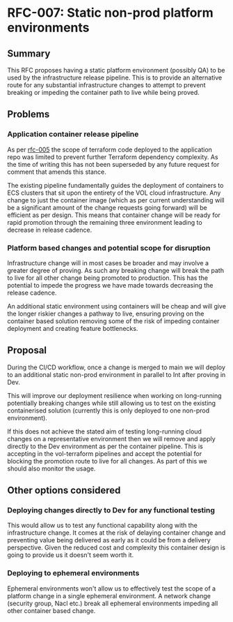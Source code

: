 # RFC-007: Static non-prod platform environments

## Summary

This RFC proposes having a static platform environment (possibly QA) to be used by the infrastructure release pipeline. This is to provide an alternative route for any substantial infrastructure changes to attempt to prevent breaking or impeding the container path to live while being proved.

## Problems

### Application container release pipeline

As per [rfc-005](./rfc-005-add-terraform-to-mono-repository.md) the scope of terraform code deployed to the application repo was limited to prevent further Terraform dependency complexity. As the time of writing this has not been superseded by any future request for comment that amends this stance.

The existing pipeline fundamentally guides the deployment of containers to ECS clusters that sit upon the entirety of the VOL cloud infrastructure. Any change to just the container image (which as per current understanding will be a significant amount of the change requests going forward) will be efficient as per design. This means that container change will be ready for rapid promotion through the remaining three environment leading to decrease in release cadence.

### Platform based  changes and potential scope for disruption

Infrastructure change will in most cases be broader and may involve a greater degree of proving. As such any breaking change will break the path to live for all other change being promoted to production. This has the potential to impede the progress we have made towards decreasing the release cadence.

An additional static environment using containers will be cheap and will give the longer riskier changes a pathway to live, ensuring proving on the container based solution removing some of the risk of impeding container deployment and creating feature bottlenecks.

## Proposal

During the CI/CD workflow, once a change is merged to main we will deploy to an additional static non-prod environment in parallel to Int after proving in Dev.

This will improve our deployment resilience when working on long-running potentially breaking changes while still allowing us to test on the existing containerised solution (currently this is only deployed to one non-prod environment).

If this does not achieve the stated aim of testing long-running cloud changes on a representative environment then we will remove and apply directly to the Dev environment as per the container pipeline. This is accepting  in the vol-terraform pipelines and accept the potential for blocking the promotion route to live for all changes. As part of this we should also monitor the usage.

## Other options considered

### Deploying changes directly to Dev for any functional testing

This would allow us to test any functional capability along with the infrastructure change. It comes at the risk of delaying container change and preventing value being delivered as early as it could be from a delivery perspective. Given the reduced cost and complexity this container design is going to provide us it doesn't seem worth it.

### Deploying to ephemeral environments

Ephemeral environments won't allow us to effectively test the scope of a platform change in a single ephemeral environment. A network change (security group, Nacl etc.) break all ephemeral environments impeding all other container based change.

